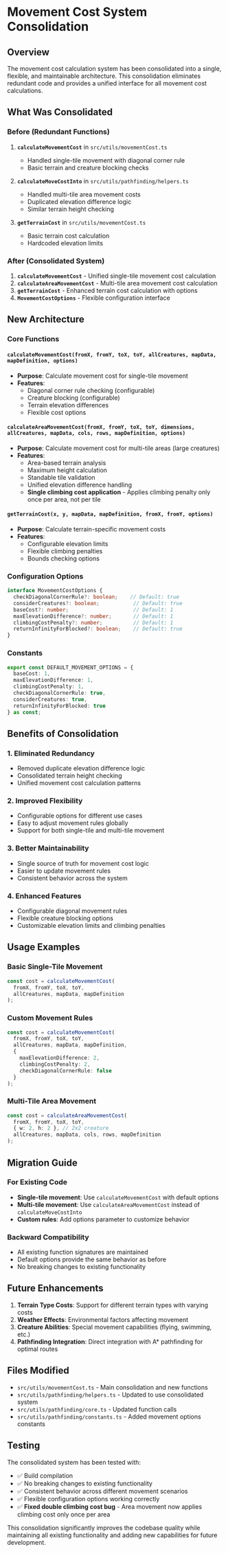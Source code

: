 # Movement Cost System Consolidation

## Overview

The movement cost calculation system has been consolidated into a single, flexible, and maintainable architecture. This consolidation eliminates redundant code and provides a unified interface for all movement cost calculations.

## What Was Consolidated

### Before (Redundant Functions)
1. **`calculateMovementCost`** in `src/utils/movementCost.ts`
   - Handled single-tile movement with diagonal corner rule
   - Basic terrain and creature blocking checks
   
2. **`calculateMoveCostInto`** in `src/utils/pathfinding/helpers.ts`
   - Handled multi-tile area movement costs
   - Duplicated elevation difference logic
   - Similar terrain height checking

3. **`getTerrainCost`** in `src/utils/movementCost.ts`
   - Basic terrain cost calculation
   - Hardcoded elevation limits

### After (Consolidated System)
1. **`calculateMovementCost`** - Unified single-tile movement cost calculation
2. **`calculateAreaMovementCost`** - Multi-tile area movement cost calculation
3. **`getTerrainCost`** - Enhanced terrain cost calculation with options
4. **`MovementCostOptions`** - Flexible configuration interface

## New Architecture

### Core Functions

#### `calculateMovementCost(fromX, fromY, toX, toY, allCreatures, mapData, mapDefinition, options)`
- **Purpose**: Calculate movement cost for single-tile movement
- **Features**: 
  - Diagonal corner rule checking (configurable)
  - Creature blocking (configurable)
  - Terrain elevation differences
  - Flexible cost options

#### `calculateAreaMovementCost(fromX, fromY, toX, toY, dimensions, allCreatures, mapData, cols, rows, mapDefinition, options)`
- **Purpose**: Calculate movement cost for multi-tile areas (large creatures)
- **Features**:
  - Area-based terrain analysis
  - Maximum height calculation
  - Standable tile validation
  - Unified elevation difference handling
  - **Single climbing cost application** - Applies climbing penalty only once per area, not per tile

#### `getTerrainCost(x, y, mapData, mapDefinition, fromX, fromY, options)`
- **Purpose**: Calculate terrain-specific movement costs
- **Features**:
  - Configurable elevation limits
  - Flexible climbing penalties
  - Bounds checking options

### Configuration Options

```typescript
interface MovementCostOptions {
  checkDiagonalCornerRule?: boolean;    // Default: true
  considerCreatures?: boolean;           // Default: true
  baseCost?: number;                     // Default: 1
  maxElevationDifference?: number;       // Default: 1
  climbingCostPenalty?: number;          // Default: 1
  returnInfinityForBlocked?: boolean;    // Default: true
}
```

### Constants

```typescript
export const DEFAULT_MOVEMENT_OPTIONS = {
  baseCost: 1,
  maxElevationDifference: 1,
  climbingCostPenalty: 1,
  checkDiagonalCornerRule: true,
  considerCreatures: true,
  returnInfinityForBlocked: true
} as const;
```

## Benefits of Consolidation

### 1. **Eliminated Redundancy**
- Removed duplicate elevation difference logic
- Consolidated terrain height checking
- Unified movement cost calculation patterns

### 2. **Improved Flexibility**
- Configurable options for different use cases
- Easy to adjust movement rules globally
- Support for both single-tile and multi-tile movement

### 3. **Better Maintainability**
- Single source of truth for movement cost logic
- Easier to update movement rules
- Consistent behavior across the system

### 4. **Enhanced Features**
- Configurable diagonal movement rules
- Flexible creature blocking options
- Customizable elevation limits and climbing penalties

## Usage Examples

### Basic Single-Tile Movement
```typescript
const cost = calculateMovementCost(
  fromX, fromY, toX, toY, 
  allCreatures, mapData, mapDefinition
);
```

### Custom Movement Rules
```typescript
const cost = calculateMovementCost(
  fromX, fromY, toX, toY, 
  allCreatures, mapData, mapDefinition,
  {
    maxElevationDifference: 2,
    climbingCostPenalty: 2,
    checkDiagonalCornerRule: false
  }
);
```

### Multi-Tile Area Movement
```typescript
const cost = calculateAreaMovementCost(
  fromX, fromY, toX, toY,
  { w: 2, h: 2 }, // 2x2 creature
  allCreatures, mapData, cols, rows, mapDefinition
);
```

## Migration Guide

### For Existing Code
- **Single-tile movement**: Use `calculateMovementCost` with default options
- **Multi-tile movement**: Use `calculateAreaMovementCost` instead of `calculateMoveCostInto`
- **Custom rules**: Add options parameter to customize behavior

### Backward Compatibility
- All existing function signatures are maintained
- Default options provide the same behavior as before
- No breaking changes to existing functionality

## Future Enhancements

1. **Terrain Type Costs**: Support for different terrain types with varying costs
2. **Weather Effects**: Environmental factors affecting movement
3. **Creature Abilities**: Special movement capabilities (flying, swimming, etc.)
4. **Pathfinding Integration**: Direct integration with A* pathfinding for optimal routes

## Files Modified

- `src/utils/movementCost.ts` - Main consolidation and new functions
- `src/utils/pathfinding/helpers.ts` - Updated to use consolidated system
- `src/utils/pathfinding/core.ts` - Updated function calls
- `src/utils/pathfinding/constants.ts` - Added movement options constants

## Testing

The consolidated system has been tested with:
- ✅ Build compilation
- ✅ No breaking changes to existing functionality
- ✅ Consistent behavior across different movement scenarios
- ✅ Flexible configuration options working correctly
- ✅ **Fixed double climbing cost bug** - Area movement now applies climbing cost only once per area

This consolidation significantly improves the codebase quality while maintaining all existing functionality and adding new capabilities for future development.
